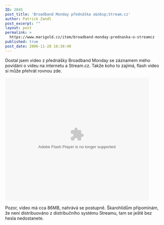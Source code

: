 ```yaml
---
ID: 2045
post_title: 'Broadband Monday přednáška o&nbsp;Stream.cz'
author: Patrick Zandl
post_excerpt: ""
layout: post
permalink: >
  https://www.marigold.cz/item/broadband-monday-prednaska-o-streamcz
published: true
post_date: 2006-11-28 16:38:40
---
```

<p>Dostal jsem video z přednášky Broadband Monday se záznamem mého povídání o videu na internetu a Stream.cz. Takže koho to zajímá, flash video si může přehrát rovnou zde. 
</p>
<!-- Begin AdBrite Video Code -->

<object classid="clsid:d27cdb6e-ae6d-11cf-96b8-444553540000" codebase="http://download.macromedia.com/pub/shockwave/cabs/flash/swflash.cab#version=8,0,0,0" width="468" height="400" id="abPlayerObj" align="middle"><param name="movie" value="http://vid.adbrite.com/video/abplayer.swf?&vid=1333&og=1" /><param name="quality" value="best" /><embed src="http://vid.adbrite.com/video/abplayer.swf?&vid=1333&og=1" quality="best" width="468" height="400" name="abPlayerObj" align="middle" type="application/x-shockwave-flash" pluginspage="http://www.macromedia.com/go/getflashplayer"></embed></object>

<!-- End AdBrite Video Code -->

<p>Pozor, video má cca 86MB, nahrává se postupně. Škarohlídům připomínám, že není distribuováno z distribučního systému Streamu, tam se ještě bez hesla nedostanete. </p>